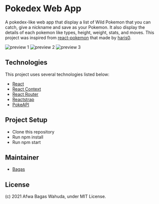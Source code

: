 # Pokedex Web App

A pokedex-like web app that display a list of Wild Pokemon that you can catch, give a nickname and save as your Pokemon. It also display the details of each pokemon like types, height, weight, stats, and moves. This project was inspired from [react-pokemon](https://github.com/haris0/react-pokemon) that made by [haris0](https://github.com/haris0).

![preview 1](../pokedex-react/src/assets/images/screenshot-1.png)
![preview 2](../pokedex-react/src/assets/images/screenshot-2.png)
![preview 3](../pokedex-react/src/assets/images/screenshot-3.png)

## Technologies

This project uses several technologies listed below:

- [React](https://reactjs.org/)
- [React Context](https://reactjs.org/docs/context.html)
- [React Router](https://reactrouter.com/)
- [Reactstrap](https://reactstrap.github.io/)
- [PokeAPI](https://pokeapi.co/)

## Project Setup

- Clone this repository
- Run npm install
- Run npm start

## Maintainer

- [Bagas](https://github.com/wahudamon)

## License

(c) 2021 Afwa Bagas Wahuda, under MIT License.
